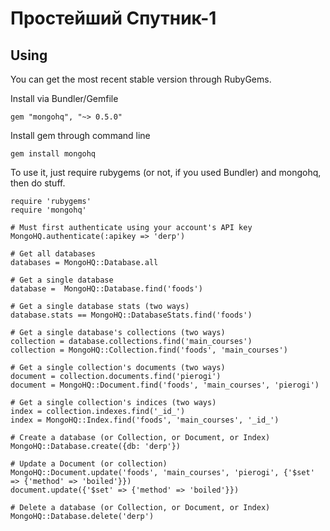 # Простейший Спутник-1

## Using

You can get the most recent stable version through RubyGems.

Install via Bundler/Gemfile

    gem "mongohq", "~> 0.5.0"

Install gem through command line

    gem install mongohq

To use it, just require rubygems (or not, if you used Bundler) and mongohq, then do stuff.

    require 'rubygems'
    require 'mongohq'

    # Must first authenticate using your account's API key
    MongoHQ.authenticate(:apikey => 'derp')

	# Get all databases
    databases = MongoHQ::Database.all

    # Get a single database
    database =  MongoHQ::Database.find('foods')

    # Get a single database stats (two ways)
    database.stats == MongoHQ::DatabaseStats.find('foods')

    # Get a single database's collections (two ways)
    collection = database.collections.find('main_courses')
    collection = MongoHQ::Collection.find('foods', 'main_courses')

    # Get a single collection's documents (two ways)
    document = collection.documents.find('pierogi')
    document = MongoHQ::Document.find('foods', 'main_courses', 'pierogi')

    # Get a single collection's indices (two ways)
    index = collection.indexes.find('_id_')
    index = MongoHQ::Index.find('foods', 'main_courses', '_id_')

    # Create a database (or Collection, or Document, or Index)
    MongoHQ::Database.create({db: 'derp'})

    # Update a Document (or collection)
    MongoHQ::Document.update('foods', 'main_courses', 'pierogi', {'$set' => {'method' => 'boiled'}})
    document.update({'$set' => {'method' => 'boiled'}})

    # Delete a database (or Collection, or Document, or Index)
    MongoHQ::Database.delete('derp')

